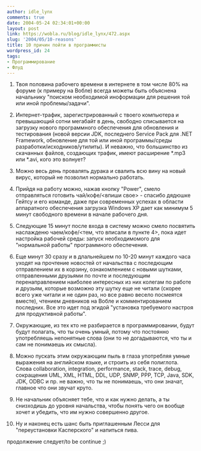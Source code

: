 ```yaml
---
author: idle_lynx
comments: true
date: 2004-05-24 02:34:01+00:00
layout: post
link: https://wobla.ru/blog/idle_lynx/472.aspx
slug: '2004/05/10-reasons'
title: 10 причин пойти в программисты
wordpress_id: 24
tags:
- Программирование
- Флуд
---
```


1. Твоя половина рабочего времени в интернете в том числе 80% на форуме (к примеру на Вобле) всегда можеты быть объяснена начальнику "поиском необходимой иноформации для решения той или иной проблемы/задачи".

2. Интернет-трафик, зарегистрированный с твоего компьютера и превышающий сотни мегабайт в день, свободно списывается на загрузку нового программного обеспечения для обновления и тестирования (новой версии JDK, последнего Service Pack для .NET Framework, обновление для той или иной программы/среды разработки/исходников/утилиты). И неважно, что большинство из скачанных файлов, создающих трафик, имеют расширение *.mp3 или *.avi, кого это волнует?

3. Можно весь день провалять дурака и свалить всю вину на новый вирус, который не позволил нормально работать.

4. Прийдя на работу можно, нажав кнопку "Power", смело отправляться готовить чай/кофе/<впиши свое> - спасибо дядюшке Гейтсу и его команде, даже при современных успехах в области аппаратного обеспечения загрузка Windows XP дает как минимум 5 минут свободного времени в начале рабочего дня.

5. Следующие 15 минут после входа в систему можно смело посвятить наслажденю чаем/кофе/<тем, что вписали в пункте 4>, пока идет настройка рабочей среды: запуск необходимомого для "нормальной работы" программного обеспечения.

6. Еще минут 30 сразу и в длальнейшем по 10-20 минут каждого часа уходят на прочтение новостей от начальства с последющим отправлением их в корзину, ознакомлением с новыми шутками, отправленными друзьями по почте и последующим перенаправлением наиболее интересных из них колегам по работе и друзьям, которые возможно эту шутку еще не читали (скорее всего уже читали и не один раз, но все равно весело посмеятся вместе), чтением дневников на Вобле и комментированием последних. Все это идет под эгидой "установка требуемого настроя для продуктивной работы".

7. Окружающие, из тех кто не разбирается в программировании, будут будут полагать, что ты очень умный, потому что постоянно употребляешь непонятные слова (они то не догадываются, что ты и сам не понимаешь их смысла).

8. Можно пускать этим окружающим пыль в глаза употребляя умные выражения на английском языке, и строить из себя полиглота. Слова collaboration, integration, performance, stack, trace, debug, сокращения UML, XML, HTML, DDL, UDP, SNMP, PPP, TCP, Java, SDK, JDK, ODBC и пр. не важно, что ты не понимаешь, что они значат, главное что они звучат круто.

9. Не начальник объясняет тебе, что и как нужно делать, а ты снизходишь до уровня начальства, чтобы понять чего он вообще хочет и убедить, что им нужно совершенно другое.

10. Ну и наконец есть шанс быть приглашенным Лесси для "переустановки Касперского" и напиться пива.

продолжение следует/to be continue ;)

